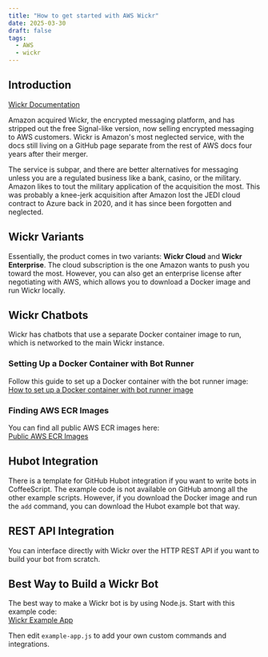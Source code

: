 ```yaml
---
title: "How to get started with AWS Wickr"
date: 2025-03-30
draft: false
tags:
  - AWS
  - wickr
---
```


## Introduction

[Wickr Documentation](https://wickrinc.github.io/wickrio-docs/)

Amazon acquired Wickr, the encrypted messaging platform, and has stripped out the free Signal-like version, now selling encrypted messaging to AWS customers. Wickr is Amazon's most neglected service, with the docs still living on a GitHub page separate from the rest of AWS docs four years after their merger.

The service is subpar, and there are better alternatives for messaging unless you are a regulated business like a bank, casino, or the military. Amazon likes to tout the military application of the acquisition the most. This was probably a knee-jerk acquisition after Amazon lost the JEDI cloud contract to Azure back in 2020, and it has since been forgotten and neglected.

## Wickr Variants

Essentially, the product comes in two variants: **Wickr Cloud** and **Wickr Enterprise**. The cloud subscription is the one Amazon wants to push you toward the most. However, you can also get an enterprise license after negotiating with AWS, which allows you to download a Docker image and run Wickr locally.

## Wickr Chatbots

Wickr has chatbots that use a separate Docker container image to run, which is networked to the main Wickr instance.

### Setting Up a Docker Container with Bot Runner

Follow this guide to set up a Docker container with the bot runner image:  
[How to set up a Docker container with bot runner image](https://repost.aws/knowledge-center/wickr-ec2-webhook-bot)

### Finding AWS ECR Images

You can find all public AWS ECR images here:  
[Public AWS ECR Images](https://gallery.ecr.aws/search?searchTerm=wickr)

## Hubot Integration

There is a template for GitHub Hubot integration if you want to write bots in CoffeeScript. The example code is not available on GitHub among all the other example scripts. However, if you download the Docker image and run the `add` command, you can download the Hubot example bot that way.

## REST API Integration

You can interface directly with Wickr over the HTTP REST API if you want to build your bot from scratch.

## Best Way to Build a Wickr Bot

The best way to make a Wickr bot is by using Node.js. Start with this example code:  
[Wickr Example App](https://github.com/WickrInc/wickrio-example-app/)

Then edit `example-app.js` to add your own custom commands and integrations.